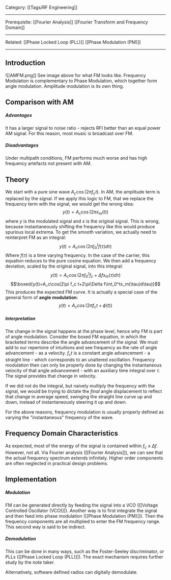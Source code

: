 Category: [[Tags/RF Engineering]]
___
Prerequisite: [[Fourier Analysis]] [[Fourier Transform and Frequency Domain]]
___
Related: [[Phase Locked Loop (PLL)]] [[Phase Modulation (PM)]]
___
## Introduction
![[AMFM.png]]
See image above for what FM looks like. Frequency Modulation is complementary to Phase Modulation, which together form angle modulation. Amplitude modulation is its own thing. 
## Comparison with AM
##### Advantages
It has a larger signal to noise ratio - rejects RFI better than an equal power AM signal. For this reason, most music is broadcast over FM. 
##### Disadvantages
Under multipath conditions, FM performs much worse and has high frequency artefacts not present with AM. 
## Theory
We start with a pure sine wave $A_c\cos(2\pi f_c t)$. In AM, the amplitude term is replaced by the signal. If we apply this logic to FM, that we replace the frequency term with the signal, we would get the wrong idea:
$$y(t)=A_c\cos(2\pi x_m(t))$$
where $y$ is the modulated signal and $x$ is the original signal. This is wrong, because instantaneously shifting the frequency like this would produce spurious local extrema. To get the smooth variation, we actually need to reinterpret FM as an integral:
$$y(t)=A_c\cos(2\pi\int_0^t f(\tau)d\tau)$$
Where $f(\tau)$ is a time varying frequency. In the case of the carrier, this equation reduces to the pure cosine equation. We then add a frequency deviation, scaled by the original signal, into this integral:
$$y(t)=A_c\cos(2\pi\int_0^tf_c+\Delta fx_m(\tau)d\tau)$$
$$\boxed{y(t)=A_c\cos(2\pi f_c t+2\pi\Delta f\int_0^tx_m(\tau)d\tau)}$$
This produces the expected FM curve. It is actually a special case of the general form of **angle modulation**: 
$$y(t)=A_c\cos(2\pi f_c t+\phi(t))$$
##### Interpretation
The change in the signal happens at the phase level, hence why FM is part of angle modulation. Consider the boxed FM equation, in which the bracketed terms describe the angle advancement of the signal. We must add to our repertoire of intuitions and see frequency as the rate of angle advancement - as a velocity. $f_c t$ is a constant angle advancement - a straight line - which corresponds to an unaltered oscillation. Frequency modulation then can only be properly done by changing the instantaneous velocity of that angle advancement - with an auxiliary time integral over $\tau$. The signal provides that change in velocity. 

If we did not do the integral, but naively multiply the frequency with the signal, we would be trying to dictate the *final* angle displacement to reflect that change in average speed, swinging the straight line curve up and down, instead of instantaneously steering it up and down. 

For the above reasons, frequency modulation is usually properly defined as varying the "instantaneous" frequency of the wave. 
## Frequency Domain Characteristics
As expected, most of the energy of the signal is contained within $f_c \pm\Delta f$. However, not all. Via Fourier analysis ([[Fourier Analysis]]), we can see that the actual frequency spectrum extends infinitely. Higher order components are often neglected in practical design problems. 
## Implementation
##### Modulation
FM can be generated directly by feeding the signal into a VCO ([[Voltage Controlled Oscillator (VCO)]]). Another way is to first integrate the signal and then feed into phase modulation ([[Phase Modulation (PM)]]). Then the frequency components are all multiplied to enter the FM frequency range. This second way is said to be indirect. 
##### Demodulation
This can be done in many ways, such as the Foster-Seeley discriminator, or PLLs ([[Phase Locked Loop (PLL)]]). The exact mechanism requires further study by the note taker. 

Alternatively, software defined radios can digitally demodulate. 
